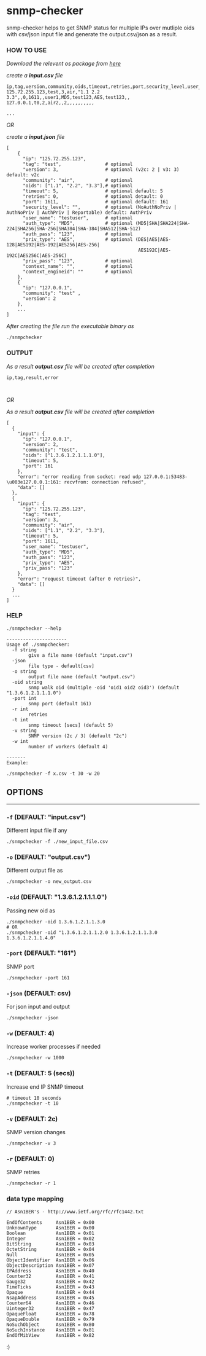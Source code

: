 # snmp-checker

snmp-checker helps to get SNMP status for multiple IPs over mutliple oids with csv/json input file and generate the output.csv/json as a result.

### HOW TO USE

_Download the relevent os package from [here](https://github.com/pnkj-kmr/snmp-checker/releases)_

_create a **input.csv** file_

```
ip,tag,version,community,oids,timeout,retries,port,security_level,user_name,auth_type,auth_pass,priv_type,priv_pass,context_name,context_engineid
125.72.255.123,test,3,air,"1.1 2.2 3.3",,0,1611,,user1,MD5,test123,AES,test123,,
127.0.0.1,t0,2,air2,,2,,,,,,,,,,

...
```

_OR_

_create a **input.json** file_

```
[
    { 
      "ip": "125.72.255.123", 
      "tag": "test",				# optional
      "version": 3,					# optional (v2c: 2 | v3: 3) default: v2c
      "community": "air", 			# optional
      "oids": ["1.1", "2.2", "3.3"],# optional
      "timeout": 5,					# optional default: 5
      "retries": 0,					# optional detault: 0
      "port": 1611,					# optional default: 161
      "security_level": "",			# optional (NoAuthNoPriv | AuthNoPriv | AuthPriv | Reportable) default: AuthPriv
      "user_name": "testuser",		# optional
      "auth_type": "MD5",			# optional (MD5|SHA|SHA224|SHA-224|SHA256|SHA-256|SHA384|SHA-384|SHA512|SHA-512)
      "auth_pass": "123",			# optional
      "priv_type": "AES",			# optional (DES|AES|AES-128|AES192|AES-192|AES256|AES-256|
	  											AES192C|AES-192C|AES256C|AES-256C)
      "priv_pass": "123",			# optional
      "context_name": "",			# optional
      "context_engineid": ""		# optional
    },
    { 
      "ip": "127.0.0.1", 
      "community": "test" ,
      "version": 2
    },
	...
]
```

_After creating the file run the executable binary as_

```
./snmpchecker
```

### OUTPUT

_As a result **output.csv** file will be created after completion_

```
ip,tag,result,error



```

_OR_

_As a result **output.csv** file will be created after completion_

```
[
  {
    "input": {
      "ip": "127.0.0.1",
      "version": 2,
      "community": "test",
      "oids": ["1.3.6.1.2.1.1.1.0"],
      "timeout": 5,
      "port": 161
    },
    "error": "error reading from socket: read udp 127.0.0.1:53483-\u003e127.0.0.1:161: recvfrom: connection refused",
    "data": []
  },
  {
    "input": {
      "ip": "125.72.255.123",
      "tag": "test",
      "version": 3,
      "community": "air",
      "oids": ["1.1", "2.2", "3.3"],
      "timeout": 5,
      "port": 1611,
      "user_name": "testuser",
      "auth_type": "MD5",
      "auth_pass": "123",
      "priv_type": "AES",
      "priv_pass": "123"
    },
    "error": "request timeout (after 0 retries)",
    "data": []
  }
  ...
]
```


### HELP

```
./snmpchecker --help

----------------------
Usage of ./snmpchecker:
  -f string
        give a file name (default "input.csv")
  -json
        file type - default[csv]
  -o string
        output file name (default "output.csv")
  -oid string
        snmp walk oid (multiple -oid 'oid1 oid2 oid3') (default "1.3.6.1.2.1.1.1.0")
  -port int
        snmp port (default 161)
  -r int
        retries
  -t int
        snmp timeout [secs] (default 5)
  -v string
        SNMP version (2c / 3) (default "2c")
  -w int
        number of workers (default 4)

-------
Example:

./snmpchecker -f x.csv -t 30 -w 20

```

## OPTIONS

---

### `-f` (DEFAULT: "input.csv")

Different input file if any

```
./snmpchecker -f ./new_input_file.csv
```

### `-o` (DEFAULT: "output.csv")

Different output file as

```
./snmpchecker -o new_output.csv
```

### `-oid` (DEFAULT: "1.3.6.1.2.1.1.1.0")

Passing new oid as

```
./snmpchecker -oid 1.3.6.1.2.1.1.3.0
# OR
./snmpchecker -oid "1.3.6.1.2.1.1.2.0 1.3.6.1.2.1.1.3.0 1.3.6.1.2.1.1.4.0"
```

### `-port` (DEFAULT: "161")

SNMP port

```
./snmpchecker -port 161
```

### `-json` (DEFAULT: csv)

For json input and output

```
./snmpchecker -json
```

### `-w` (DEFAULT: 4)

Increase worker processes if needed

```
./snmpchecker -w 1000
```

### `-t` (DEFAULT: 5 (secs))

Increase end IP SNMP timeout

```
# timeout 10 seconds
./snmpchecker -t 10
```

### `-v` (DEFAULT: 2c)

SNMP version changes

```
./snmpchecker -v 3
```

### `-r` (DEFAULT: 0)

SNMP retries

```
./snmpchecker -r 1
```

### data type mapping

```
// Asn1BER's - http://www.ietf.org/rfc/rfc1442.txt

EndOfContents     Asn1BER = 0x00
UnknownType       Asn1BER = 0x00
Boolean           Asn1BER = 0x01
Integer           Asn1BER = 0x02
BitString         Asn1BER = 0x03
OctetString       Asn1BER = 0x04
Null              Asn1BER = 0x05
ObjectIdentifier  Asn1BER = 0x06
ObjectDescription Asn1BER = 0x07
IPAddress         Asn1BER = 0x40
Counter32         Asn1BER = 0x41
Gauge32           Asn1BER = 0x42
TimeTicks         Asn1BER = 0x43
Opaque            Asn1BER = 0x44
NsapAddress       Asn1BER = 0x45
Counter64         Asn1BER = 0x46
Uinteger32        Asn1BER = 0x47
OpaqueFloat       Asn1BER = 0x78
OpaqueDouble      Asn1BER = 0x79
NoSuchObject      Asn1BER = 0x80
NoSuchInstance    Asn1BER = 0x81
EndOfMibView      Asn1BER = 0x82
```


:)
